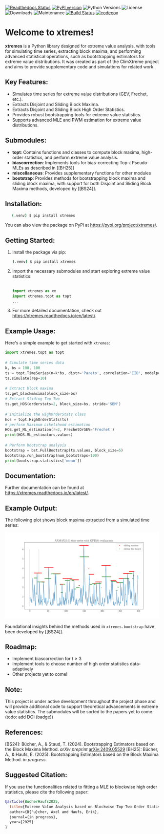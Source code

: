
[![Readthedocs Status](https://readthedocs.org/projects/xtremes/badge/?version=latest)](https://xtremes.readthedocs.io/en/latest/)
[![PyPI version](https://badge.fury.io/py/xtremes.svg)](https://pypi.org/project/xtremes/)
![Python Versions](https://img.shields.io/pypi/pyversions/xtremes)
![License](https://img.shields.io/pypi/l/xtremes)
![Downloads](https://img.shields.io/pypi/dm/xtremes)
![Maintenance](https://img.shields.io/badge/Maintained%3F-yes-green.svg)
[![Build Status](https://github.com/haufse/xtremes/actions/workflows/ci.yml/badge.svg)](https://github.com/haufse/xtremes/actions/workflows/ci.yml)
[![codecov](https://codecov.io/gh/haufse/xtremes/branch/main/graph/badge.svg?token=YOUR_CODECOV_TOKEN)](https://codecov.io/gh/haufse/xtremes)


Welcome to xtremes!
===================

**xtremes** is a Python library designed for extreme value analysis, with tools for simulating time series, extracting block maxima, and performing advanced statistical operations, such as bootstrapping estimators for extreme value distributions. It was created as part of the ClimXtreme project and aims to provide supplementary code and simulations for related work.

Key Features:
-------------
- Simulates time series for extreme value distributions (GEV, Frechet, etc.).
- Extracts Disjoint and Sliding Block Maxima.
- Extracts Disjoint and Sliding Block High Order Statistics.
- Provides robust bootstrapping tools for extreme value statistics.
- Supports advanced MLE and PWM estimation for extreme value distributions.

Submodules:
-----------
- **topt**: Contains functions and classes to compute block maxima, high-order statistics, and perform extreme value analysis.
- **biascorrection**: Implements tools for bias-correcting Top-$t$ Pseudo-MLEs as described in [[BH25]]
- **miscellaneous**: Provides supplementary functions for other modules
- **bootstrap**: Provides methods for bootstrapping block maxima and sliding block maxima, with support for both Disjoint and Sliding Block Maxima methods, developed by [[BS24]].

Installation:
-------------
```bash
   (.venv) $ pip install xtremes
```

You can also view the package on PyPi at <https://pypi.org/project/xtremes/>.

Getting Started:
----------------
1. Install the package via pip:
   ```bash
   (.venv) $ pip install xtremes
   ```

2. Import the necessary submodules and start exploring extreme value statistics:
   ```python
   
   import xtremes as xx
   import xtremes.topt as topt
   ...
   ```

3. For more detailed documentation, check out <https://xtremes.readthedocs.io/en/latest/>.

Example Usage:
--------------
Here's a simple example to get started with `xtremes`:

```python
import xtremes.topt as topt

# Simulate time series data
k, bs = 100, 100
ts = topt.TimeSeries(n=k*bs, distr='Pareto', correlation='IID', modelparams=[0.5])
ts.simulate(rep=10)

# Extract block maxima
ts.get_blockmaxima(block_size=bs)
# Extract Sliding Top-Two
ts.get_HOS(orderstats=2, block_size=bs, stride='SBM')

# initialize the HighOrderStats class
hos = topt.HighOrderStats(ts)
# perform Maximum Likelihood estimation
HOS.get_ML_estimation(r=2, FrechetOrGEV='Frechet')
print(HOS.ML_estimators.values)

# Perform bootstrap analysis
bootstrap = bst.FullBootstrap(ts.values, block_size=5)
bootstrap.run_bootstrap(num_bootstraps=100)
print(bootstrap.statistics['mean'])
```

Documentation:
--------------
Further documentation can be found at <https://xtremes.readthedocs.io/en/latest/>.

Example Output:
---------------
The following plot shows block maxima extracted from a simulated time series:

![Block TopTwo Plot](images/MaxPicSBM.png)


Foundational insights behind the methods used in `xtremes.bootstrap` have been developed by [[BS24]].

Roadmap:
--------
- Implement biascorrection for $t \geq 3$
- Implement tools to choose number of high order statistics data-adaptively
- Other projects yet to come! 

Note:
-----
This project is under active development throughout the project phase and will provide additional code to support theoretical advancements in extreme value statistics. The submodules will be sorted to the papers yet to come. (todo: add DOI (badge))

References:
-----------

[BS24]: Bücher, A., & Staud, T. (2024). Bootstrapping Estimators based on the Block Maxima Method. *arXiv preprint* [arXiv:2409.05529](https://arxiv.org/abs/2409.05529)
[BH25]: Bücher, A., & Haufs, E. (2025). Bootstrapping Estimators based on the Block Maxima Method. *in progress*.


Suggested Citation:
-------------------
If you use the functionalities related to fitting a MLE to blockwise high order statistics, please cite the following paper:

```bibtex
@article{BucherHaufs2025,  
  title={Extreme Value Analysis based on Blockwise Top-Two Order Statistics,  
  author={B{"u}cher, Axel and Haufs, Erik},  
  journal={in progress},  
  year={2025}  
}

